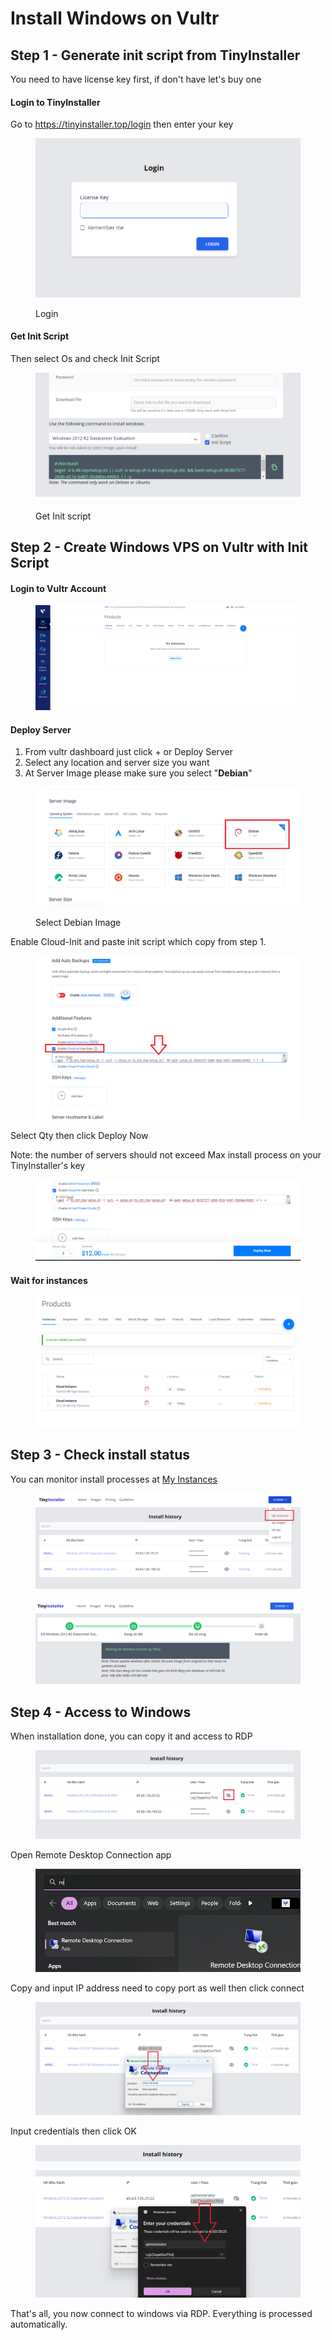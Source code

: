 # Install Windows on Vultr

## Step 1 - Generate init script from TinyInstaller

You need to have license key first, if don't have let's buy one

#### Login to TinyInstaller

Go to https://tinyinstaller.top/login then enter your key

<figure><img src="../.gitbook/assets/image (12) (1).png" alt=""><figcaption><p>Login</p></figcaption></figure>

#### Get Init Script

Then select Os and check Init Script

<figure><img src="../.gitbook/assets/image (18) (1).png" alt=""><figcaption><p>Get Init script</p></figcaption></figure>

## Step 2 - Create Windows VPS on Vultr with Init Script

#### Login to Vultr Account

<figure><img src="../.gitbook/assets/image (21) (1).png" alt=""><figcaption></figcaption></figure>

#### Deploy Server

1. From vultr dashboard just click + or Deploy Server
2. Select any location and server size you want
3. At Server Image please make sure you select "**Debian**"

<figure><img src="../.gitbook/assets/image (20).png" alt=""><figcaption><p>Select Debian Image</p></figcaption></figure>

Enable Cloud-Init and paste init script which copy from step 1.

<figure><img src="../.gitbook/assets/image (10) (1) (1).png" alt=""><figcaption></figcaption></figure>

Select Qty then click Deploy Now

Note: the number of servers should not exceed Max install process on your TinyInstaller's key

<figure><img src="../.gitbook/assets/image (2) (1) (1) (1) (1) (1) (1).png" alt=""><figcaption></figcaption></figure>

#### Wait for instances

<figure><img src="../.gitbook/assets/image (30) (1).png" alt=""><figcaption></figcaption></figure>

## Step 3 - Check install status

You can monitor install processes at [My Instances](https://tinyinstaller.top/my-instances)

<figure><img src="../.gitbook/assets/image (1) (1) (1).png" alt=""><figcaption></figcaption></figure>

<figure><img src="../.gitbook/assets/image (32).png" alt=""><figcaption></figcaption></figure>

## Step 4 - Access to Windows

When installation done, you can copy it and access to RDP

<figure><img src="../.gitbook/assets/image (26) (1).png" alt=""><figcaption></figcaption></figure>

Open Remote Desktop Connection app

<figure><img src="../.gitbook/assets/image (29) (1).png" alt=""><figcaption></figcaption></figure>

Copy and input IP address need to copy port as well then click connect

<figure><img src="../.gitbook/assets/image (27).png" alt=""><figcaption></figcaption></figure>

Input credentials then click OK

<figure><img src="../.gitbook/assets/image (17) (1).png" alt=""><figcaption></figcaption></figure>

That's all, you now connect to windows via RDP. Everything is processed automatically.

